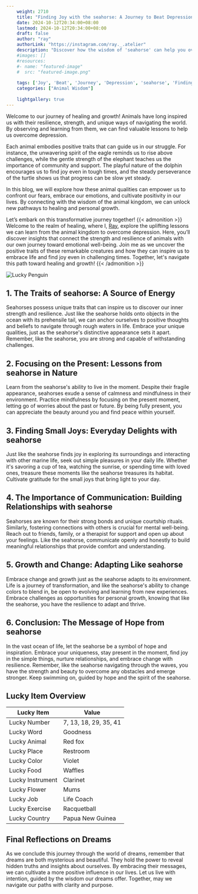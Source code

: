 ```yaml
---
    weight: 2710
    title: "Finding Joy with the seahorse: A Journey to Beat Depression"  # Assuming 'title' column exists
    date: 2024-10-12T20:34:00+08:00
    lastmod: 2024-10-12T20:34:00+08:00
    draft: false
    author: "ray"
    authorLink: "https://instagram.com/ray._.atelier"
    description: "Discover how the wisdom of 'seahorse' can help you overcome depression and find joy in your life journey."
    #images: []
    #resources:
    #- name: "featured-image"
    #  src: "featured-image.png"
    
    tags: ['Joy', 'Beat', 'Journey', 'Depression', 'seahorse', 'Finding']
    categories: ["Animal Wisdom"]
    
    lightgallery: true
---
```

    
Welcome to our journey of healing and growth! Animals have long inspired us with their resilience, strength, and unique ways of navigating the world. By observing and learning from them, we can find valuable lessons to help us overcome depression.

Each animal embodies positive traits that can guide us in our struggle. For instance, the unwavering spirit of the eagle reminds us to rise above challenges, while the gentle strength of the elephant teaches us the importance of community and support. The playful nature of the dolphin encourages us to find joy even in tough times, and the steady perseverance of the turtle shows us that progress can be slow yet steady.

In this blog, we will explore how these animal qualities can empower us to confront our fears, embrace our emotions, and cultivate positivity in our lives. By connecting with the wisdom of the animal kingdom, we can unlock new pathways to healing and personal growth.

Let’s embark on this transformative journey together!
{{< admonition >}}
Welcome to the realm of healing, where I, [Ray](https://instagram.com/ray._.atelier), explore the uplifting lessons we can learn from the animal kingdom to overcome depression. Here, you’ll discover insights that connect the strength and resilience of animals with our own journey toward emotional well-being. Join me as we uncover the positive traits of these remarkable creatures and how they can inspire us to embrace life and find joy even in challenging times. Together, let's navigate this path toward healing and growth!
{{< /admonition >}}

![Lucky Penguin](https://cdn.pixabay.com/photo/2024/09/07/02/34/penguins-9028827_1280.jpg "Lucky Penguin")

## 1. The Traits of seahorse: A Source of Energy
Seahorses possess unique traits that can inspire us to discover our inner strength and resilience. Just like the seahorse holds onto objects in the ocean with its prehensile tail, we can anchor ourselves to positive thoughts and beliefs to navigate through rough waters in life. Embrace your unique qualities, just as the seahorse's distinctive appearance sets it apart. Remember, like the seahorse, you are strong and capable of withstanding challenges.

## 2. Focusing on the Present: Lessons from seahorse in Nature
Learn from the seahorse's ability to live in the moment. Despite their fragile appearance, seahorses exude a sense of calmness and mindfulness in their environment. Practice mindfulness by focusing on the present moment, letting go of worries about the past or future. By being fully present, you can appreciate the beauty around you and find peace within yourself.

## 3. Finding Small Joys: Everyday Delights with seahorse
Just like the seahorse finds joy in exploring its surroundings and interacting with other marine life, seek out simple pleasures in your daily life. Whether it's savoring a cup of tea, watching the sunrise, or spending time with loved ones, treasure these moments like the seahorse treasures its habitat. Cultivate gratitude for the small joys that bring light to your day.

## 4. The Importance of Communication: Building Relationships with seahorse
Seahorses are known for their strong bonds and unique courtship rituals. Similarly, fostering connections with others is crucial for mental well-being. Reach out to friends, family, or a therapist for support and open up about your feelings. Like the seahorse, communicate openly and honestly to build meaningful relationships that provide comfort and understanding.

## 5. Growth and Change: Adapting Like seahorse
Embrace change and growth just as the seahorse adapts to its environment. Life is a journey of transformation, and like the seahorse's ability to change colors to blend in, be open to evolving and learning from new experiences. Embrace challenges as opportunities for personal growth, knowing that like the seahorse, you have the resilience to adapt and thrive.

## 6. Conclusion: The Message of Hope from seahorse
In the vast ocean of life, let the seahorse be a symbol of hope and inspiration. Embrace your uniqueness, stay present in the moment, find joy in the simple things, nurture relationships, and embrace change with resilience. Remember, like the seahorse navigating through the waves, you have the strength and beauty to overcome any obstacles and emerge stronger. Keep swimming on, guided by hope and the spirit of the seahorse.


## Lucky Item Overview
| Lucky Item          | Value              |
|---------------|--------------------|
| Lucky Number        | 7, 13, 18, 29, 35, 41  |
| Lucky Word          | Goodness |
| Lucky Animal        | Red fox |
| Lucky Place         | Restroom     |
| Lucky Color         | Violet     |
| Lucky Food          | Waffles      |
| Lucky Instrument    | Clarinet |
| Lucky Flower        | Mums    |
| Lucky Job           | Life Coach       |
| Lucky Exercise      | Racquetball  |
| Lucky Country       | Papua New Guinea    |


##  Final Reflections on Dreams

As we conclude this journey through the world of dreams, remember that dreams are both mysterious and beautiful. They hold the power to reveal hidden truths and insights about ourselves. By embracing their messages, we can cultivate a more positive influence in our lives. Let us live with intention, guided by the wisdom our dreams offer. Together, may we navigate our paths with clarity and purpose.

